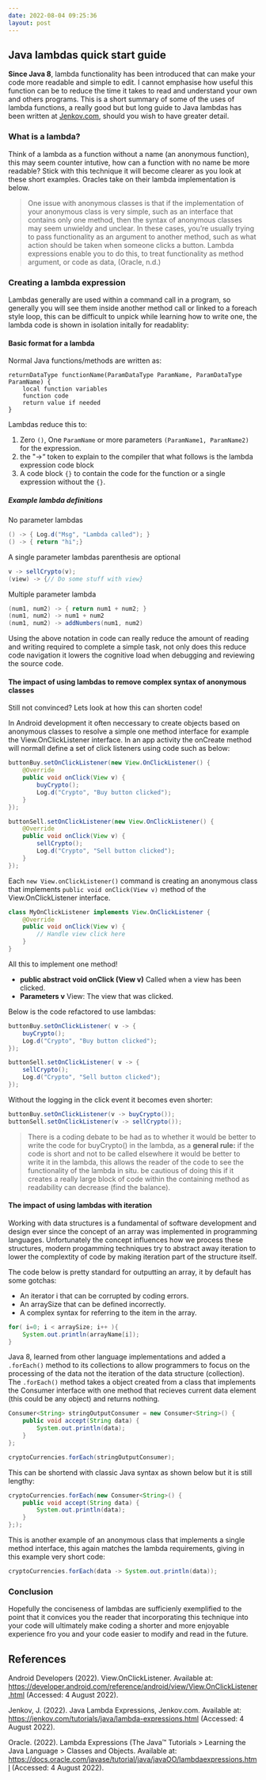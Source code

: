```yaml
---
date: 2022-08-04 09:25:36
layout: post
---
```


## Java lambdas quick start guide
**Since Java 8**, lambda functionality has been introduced that can make your code more readable and simple to edit.  I cannot emphasise how useful this function can be to reduce the time it takes to read and understand your own and others programs.  This is a short summary of some of the uses of lambda functions, a really good but but long guide to Java lambdas has been written at [Jenkov.com](https://jenkov.com/tutorials/java/lambda-expressions.html), should you wish to have greater detail.

### What is a lambda?

Think of a lambda as a function without a name (an anonymous function), this may seem counter intutive, how can a function with no name be more readable?  Stick with this technique it will become clearer as you look at these short examples.  Oracles take on their lambda implementation is below.

> One issue with anonymous classes is that if the implementation of your anonymous class is very simple, such as an interface that contains only one method, then the syntax of anonymous classes may seem unwieldy and unclear. In these cases, you’re usually trying to pass functionality as an argument to another method, such as what action should be taken when someone clicks a button. Lambda expressions enable you to do this, to treat functionality as method argument, or code as data, (Oracle, n.d.)

### Creating a lambda expression

Lambdas generally are used within a command call in a program, so generally you will see them inside another method call or linked to a foreach style loop, this can be difficult to unpick while learning how to write one, the lambda code is shown in isolation initally for readablity:

#### Basic format for a lambda

Normal Java functions/methods are written as:
```
returnDataType functionName(ParamDataType ParamName, ParamDataType ParamName) {
    local function variables 
    function code
    return value if needed
}
```
Lambdas reduce this to:

1. Zero `()`, One `ParamName` or more parameters `(ParamName1, ParamName2)` for the expression.
1. the "->“ token to explain to the compiler that what follows is the lambda expression code block
1. A code block `{}` to contain the code for the function or a single expression without the `{}`.

##### Example lambda definitions

No parameter lambdas

``` Java
() -> { Log.d("Msg", "Lambda called"); }
() -> { return "hi";}
```

A single parameter lambdas parenthesis are optional

``` Java
v -> sellCrypto(v);
(view) -> {// Do some stuff with view}
```

Multiple parameter lambda

``` Java
(num1, num2) -> { return num1 + num2; }
(num1, num2) -> num1 + num2
(num1, num2) -> addNumbers(num1, num2)
```

Using the above notation in code can really reduce the amount of reading and writing required to complete a simple task, not only does this reduce code navigation it lowers the cognitive load when debugging and reviewing the source code.

#### The impact of using lambdas to remove complex syntax of anonymous classes

Still not convinced?  Lets look at how this can shorten code!

In Android development it often neccessary to create objects based on anonymous classes to resolve a simple one method interface for example the View.OnClickListener interface. In an app activity the onCreate method will normall define a set of click listeners using code such as below:

``` Java
buttonBuy.setOnClickListener(new View.OnClickListener() {
    @Override           
    public void onClick(View v) {
        buyCrypto();
        Log.d("Crypto", "Buy button clicked");
    }
});

buttonSell.setOnClickListener(new View.OnClickListener() {
    @Override           
    public void onClick(View v) {
        sellCrypto();           
        Log.d("Crypto", "Sell button clicked");
    }
});
```

Each `new View.onClickListener()` command is creating an anonymous class that implements `public void onClick(View v)` method of the View.OnClickListener interface.

``` Java
class MyOnClickListener implements View.OnClickListener {
    @Override           
    public void onClick(View v) {
        // Handle view click here           
    }
}
```

All this to implement one method!

- **public abstract void onClick (View v)** Called when a view has been clicked.
- **Parameters v** View: The view that was clicked.

Below is the code refactored to use lambdas:
``` Java
buttonBuy.setOnClickListener( v -> {
    buyCrypto();
    Log.d("Crypto", "Buy button clicked");
});

buttonSell.setOnClickListener( v -> {
    sellCrypto();           
    Log.d("Crypto", "Sell button clicked");
});
```

Without the logging in the click event it becomes even shorter:

``` Java
buttonBuy.setOnClickListener(v -> buyCrypto());
buttonSell.setOnClickListener(v -> sellCrypto());
```

> There is a coding debate to be had as to whether it would be better to write the code for buyCrypto() in the lambda, as a **general rule:** if the code is short and not to be called elsewhere it would be better to write it in the lambda, this allows the reader of the code to see the functionality of the lambda in situ. be cautious of doing this if it creates a really large block of code within the containing method as readability can decrease (find the balance).

#### The impact of using lambdas with iteration

Working with data structures is a fundamental of software development and design ever since the concept of an array was implemented in programming languages.  Unfortunately the concept influences how we process these structures, modern progamming techniques try to abstract away iteration to lower the complextity of code by making iteration part of the structure itself.

The code below is pretty standard for outputting an array, it by default has some gotchas:

- An iterator i that can be corrupted by coding errors.
- An arraySize that can be defined incorrectly.
- A complex syntax for referring to the item in the array.

``` Java
for( i=0; i < arraySize; i++ ){
    System.out.println(arrayName[i]);
}
```

Java 8, learned from other language implementations and added a `.forEach()` method to its collections to allow programmers to focus on the processing of the data not the iteration of the data structure (collection).  The `.forEach()` method takes a object created from a class that implements the Consumer interface with one method that recieves current data element (this could be any object) and returns nothing.

``` Java
Consumer<String> stringOutputConsumer = new Consumer<String>() {
    public void accept(String data) {
        System.out.println(data);
    }
};

cryptoCurrencies.forEach(stringOutputConsumer);
```
This can be shortend with classic Java syntax as shown below but it is still lengthy:

``` Java
cryptoCurrencies.forEach(new Consumer<String>() {
    public void accept(String data) {
        System.out.println(data);
    }
};);
```

This is another example of an anonymous class that implements a single method interface, this again matches the lambda requirements, giving in this example very short code:

``` Java
cryptoCurrencies.forEach(data -> System.out.println(data));
```
### Conclusion
Hopefully the conciseness of lambdas are sufficienly exemplified to the point that it convices you the reader that incorporating this technique into your code will ultimately make coding a shorter and more enjoyable experience fro you and your code easier to modify and read in the future.

## References

Android Developers (2022). View.OnClickListener. Available at: https://developer.android.com/reference/android/view/View.OnClickListener.html (Accessed: 4 August 2022).

Jenkov, J. (2022). Java Lambda Expressions, Jenkov.com. Available at: https://jenkov.com/tutorials/java/lambda-expressions.html (Accessed: 4 August 2022).

Oracle. (2022). Lambda Expressions (The Java™ Tutorials > Learning the Java Language > Classes and Objects. Available at: https://docs.oracle.com/javase/tutorial/java/javaOO/lambdaexpressions.html (Accessed: 4 August 2022).
